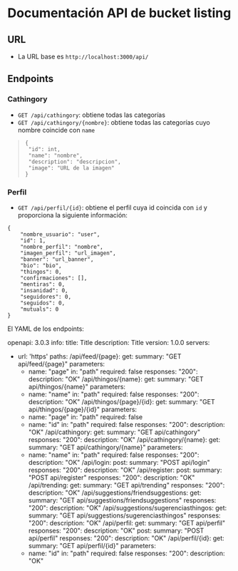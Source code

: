 # Documentación API de bucket listing

## URL

- La URL base es ``http://localhost:3000/api/``

## Endpoints

### Cathingory

- ``GET /api/cathingory``: obtiene todas las categorías<br>
- ``GET /api/cathingory/{nombre}``: obtiene todas las categorías cuyo nombre coincide con ``name``

> ```
>{
>  "id": int,
>  "name": "nombre",
>  "description": "descripcion",
>  "image": "URL de la imagen"
>}

### Perfil

- ``GET /api/perfil/{id}``: obtiene el perfil cuya id coincida con ``id`` y proporciona la siguiente información:

```
{
    "nombre_usuario": "user",
    "id": 1,
    "nombre_perfil": "nombre",
    "imagen_perfil": "url_imagen",
    "banner": "url_banner",
    "bio": "bio",
    "thingos": 0,
    "confirmaciones": [],
    "mentiras": 0,
    "insanidad": 0,
    "seguidores": 0,
    "seguidos": 0,
    "mutuals": 0
}
```

El YAML de los endpoints:

openapi: 3.0.3
info:
title: Title
description: Title
version: 1.0.0
servers:

- url: 'https'
  paths:
  /api/feed/{page}:
  get:
  summary: "GET api/feed/{page}"
  parameters:
    - name: "page"
      in: "path"
      required: false
      responses:
      "200":
      description: "OK"
      /api/thingos/{name}:
      get:
      summary: "GET api/thingos/{name}"
      parameters:
    - name: "name"
      in: "path"
      required: false
      responses:
      "200":
      description: "OK"
      /api/thingos/{page}/{id}:
      get:
      summary: "GET api/thingos/{page}/{id}"
      parameters:
    - name: "page"
      in: "path"
      required: false
    - name: "id"
      in: "path"
      required: false
      responses:
      "200":
      description: "OK"
      /api/cathingory:
      get:
      summary: "GET api/cathingory"
      responses:
      "200":
      description: "OK"
      /api/cathingory/{name}:
      get:
      summary: "GET api/cathingory/{name}"
      parameters:
    - name: "name"
      in: "path"
      required: false
      responses:
      "200":
      description: "OK"
      /api/login:
      post:
      summary: "POST api/login"
      responses:
      "200":
      description: "OK"
      /api/register:
      post:
      summary: "POST api/register"
      responses:
      "200":
      description: "OK"
      /api/trending:
      get:
      summary: "GET api/trending"
      responses:
      "200":
      description: "OK"
      /api/suggestions/friendsuggestions:
      get:
      summary: "GET api/suggestions/friendsuggestions"
      responses:
      "200":
      description: "OK"
      /api/suggestions/sugerenciasthingos:
      get:
      summary: "GET api/suggestions/sugerenciasthingos"
      responses:
      "200":
      description: "OK"
      /api/perfil:
      get:
      summary: "GET api/perfil"
      responses:
      "200":
      description: "OK"
      post:
      summary: "POST api/perfil"
      responses:
      "200":
      description: "OK"
      /api/perfil/{id}:
      get:
      summary: "GET api/perfil/{id}"
      parameters:
    - name: "id"
      in: "path"
      required: false
      responses:
      "200":
      description: "OK"


